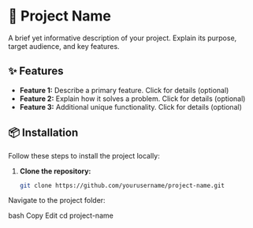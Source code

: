 # 🚀 Project Name

A brief yet informative description of your project. Explain its purpose, target audience, and key features.

## ✨ Features

- **Feature 1:** Describe a primary feature. Click for details (optional)
- **Feature 2:** Explain how it solves a problem. Click for details (optional)
- **Feature 3:** Additional unique functionality. Click for details (optional)

## 📦 Installation

Follow these steps to install the project locally:
1. **Clone the repository:**
   ```bash
   git clone https://github.com/yourusername/project-name.git


Navigate to the project folder:

bash
Copy
Edit
cd project-name
